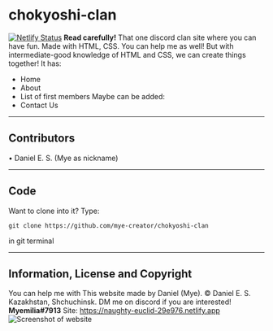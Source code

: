 # chokyoshi-clan
[![Netlify Status](https://api.netlify.com/api/v1/badges/1d644bdd-a321-4588-ba20-12a8dd385d37/deploy-status)](https://app.netlify.com/sites/naughty-euclid-29e976/deploys)
**Read carefully!**
That one discord clan site where you can have fun. Made with HTML, CSS.
You can help me as well! But with intermediate-good knowledge of HTML and CSS, we can create things together!
It has:
+ Home
+ About
+ List of first members
Maybe can be added:
+ Contact Us

---

## Contributors
• Daniel E. S. (Mye as nickname)

---

## Code
Want to clone into it? Type:
```
git clone https://github.com/mye-creator/chokyoshi-clan
```
in git terminal

---

## Information, License and Copyright

You can help me with
This website made by Daniel (Mye).
© Daniel E. S. Kazakhstan, Shchuchinsk.
DM me on discord if you are interested! **Myemilia#7913**
Site: https://naughty-euclid-29e976.netlify.app
![Screenshot of website](https://cdn.discordapp.com/attachments/415496000761757696/766577701150130186/20201016_142548.jpg)
